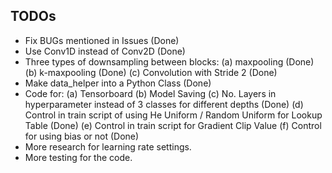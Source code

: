 ## TODOs
 - Fix BUGs mentioned in Issues (Done)
 - Use Conv1D instead of Conv2D (Done)
 - Three types of downsampling between blocks: 
         (a) maxpooling (Done)
         (b) k-maxpooling (Done)
         (c) Convolution with Stride 2 (Done)
 - Make data_helper into a Python Class (Done)
 - Code for:
         (a) Tensorboard
         (b) Model Saving
         (c) No. Layers in hyperparameter instead of 3 classes for different depths (Done)
         (d) Control in train script of using He Uniform / Random Uniform for Lookup Table (Done)
         (e) Control in train script for Gradient Clip Value
         (f) Control for using bias or not (Done)
 - More research for learning rate settings.
 - More testing for the code.